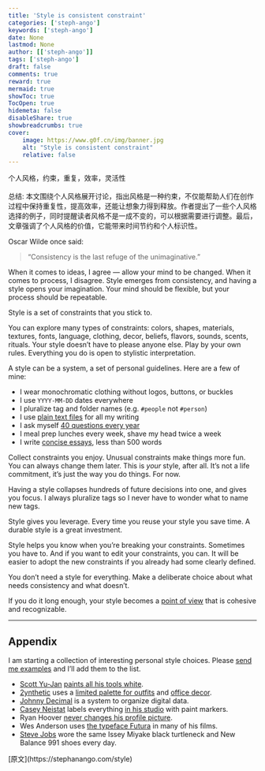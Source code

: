 ```yaml
---
title: 'Style is consistent constraint'
categories: ['steph-ango']
keywords: ['steph-ango']
date: None
lastmod: None
author: [['steph-ango']]
tags: ['steph-ango']
draft: false 
comments: true
reward: true 
mermaid: true 
showToc: true 
TocOpen: true 
hidemeta: false 
disableShare: true 
showbreadcrumbs: true 
cover:
    image: https://www.g0f.cn/img/banner.jpg
    alt: "Style is consistent constraint"
    relative: false
---
```


<div>

<div> 个人风格，约束，重复，效率，灵活性
<br/><br/>总结: 本文围绕个人风格展开讨论，指出风格是一种约束，不仅能帮助人们在创作过程中保持重复性，提高效率，还能让想象力得到释放。作者提出了一些个人风格选择的例子，同时提醒读者风格不是一成不变的，可以根据需要进行调整。最后，文章强调了个人风格的价值，它能带来时间节约和个人标识性。 <div>
<p>Oscar Wilde once said:</p>
<blockquote>
<p>“Consistency is the last refuge of the unimaginative.”</p>
</blockquote>
<p>When it comes to ideas, I agree — allow your mind to be changed. When it comes to process, I disagree. Style emerges from consistency, and having a style opens your imagination. Your mind should be flexible, but your process should be repeatable.</p>
<p>Style is a set of constraints that you stick to.</p>
<p>You can explore many types of constraints: colors, shapes, materials, textures, fonts, language, clothing, decor, beliefs, flavors, sounds, scents, rituals. Your style doesn’t have to please anyone else. Play by your own rules. Everything you do is open to stylistic interpretation.</p>
<p>A style can be a system, a set of personal guidelines. Here are a few of mine:</p>
<ul>
<li>I wear monochromatic clothing without logos, buttons, or buckles</li>
<li>I use <code class="language-plaintext highlighter-rouge">YYYY-MM-DD</code> dates everywhere</li>
<li>I pluralize tag and folder names (e.g. <code class="language-plaintext highlighter-rouge">#people</code> not <code class="language-plaintext highlighter-rouge">#person</code>)</li>
<li>I use <a class="internal-link" href="https://stephanango.com/file-over-app">plain text files</a> for all my writing</li>
<li>I ask myself <a class="internal-link" href="https://stephanango.com/40-questions">40 questions every year</a>
</li>
<li>I meal prep lunches every week, shave my head twice a week</li>
<li>I write <a class="internal-link" href="https://stephanango.com/concise">concise essays</a>, less than 500 words</li>
</ul>
<p>Collect constraints you enjoy. Unusual constraints make things more fun. You can always change them later. This is <em>your</em> style, after all. It’s not a life commitment, it’s just the way you do things. For now.</p>
<p>Having a style collapses hundreds of future decisions into one, and gives you focus. I always pluralize tags so I never have to wonder what to name new tags.</p>
<p>Style gives you leverage. Every time you reuse your style you save time. A durable style is a great investment.</p>
<p>Style helps you know when you’re breaking your constraints. Sometimes you have to. And if you want to edit your constraints, you can. It will be easier to adopt the new constraints if you already had some clearly defined.</p>
<p>You don’t need a style for everything. Make a deliberate choice about what needs consistency and what doesn’t.</p>
<p>If you do it long enough, your style becomes a <a class="internal-link" href="https://stephanango.com/in-good-hands">point of view</a> that is cohesive and recognizable.</p>
<hr/>
<h2 id="appendix">Appendix</h2>
<p>I am starting a collection of interesting personal style choices. Please <a class="internal-link" href="https://stephanango.com/about">send me examples</a> and I’ll add them to the list.</p>
<ul>
<li>
<a href="https://www.youtube.com/@ScottYuJan" target="_blank">Scott Yu-Jan</a> <a href="https://www.youtube.com/watch?v=3GBPYRG9jM0" target="_blank">paints all his tools white</a>.</li>
<li>
<a href="https://www.youtube.com/@2ynthetic" target="_blank">2ynthetic</a> uses a <a href="https://www.youtube.com/watch?v=4xMo2PsLi3c" target="_blank">limited palette for outfits</a> and <a href="https://www.youtube.com/watch?v=1RqBrl0-qOA" target="_blank">office decor</a>.</li>
<li>
<a href="https://johnnydecimal.com/" target="_blank">Johnny Decimal</a> is a system to organize digital data.</li>
<li>
<a href="https://www.youtube.com/@casey" target="_blank">Casey Neistat</a> labels everything <a href="https://www.youtube.com/watch?v=vb60rrtTddQ" target="_blank">in his studio</a> with paint markers.</li>
<li>Ryan Hoover <a href="https://www.ryanhoover.me/post/why-i-never-change-my-profile-pic" target="_blank">never changes his profile picture</a>.</li>
<li>Wes Anderson uses <a href="https://www.marksimonson.com/notebook/view/RoyalTenenbaumsWorldofFutura" target="_blank">the typeface Futura</a> in many of his films.</li>
<li>
<a href="https://en.wikipedia.org/wiki/Steve_Jobs" target="_blank">Steve Jobs</a> wore the same Issey Miyake black turtleneck and New Balance 991 shoes every day.</li>
</ul>
</div></div>
</div>

<div>
[原文](https://stephanango.com/style)
</div>


